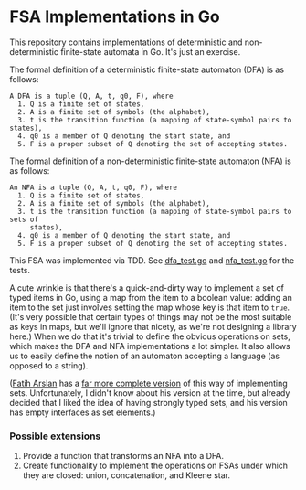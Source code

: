 # FSA Implementations in Go

This repository contains implementations of deterministic and non-deterministic
finite-state automata in Go. It's just an exercise.

The formal definition of a deterministic finite-state automaton (DFA) is as
follows:
```
A DFA is a tuple (Q, A, t, q0, F), where
  1. Q is a finite set of states,
  2. A is a finite set of symbols (the alphabet),
  3. t is the transition function (a mapping of state-symbol pairs to states),
  4. q0 is a member of Q denoting the start state, and
  5. F is a proper subset of Q denoting the set of accepting states.
```
The formal definition of a non-deterministic finite-state automaton (NFA) is as
follows:
```
An NFA is a tuple (Q, A, t, q0, F), where
  1. Q is a finite set of states,
  2. A is a finite set of symbols (the alphabet),
  3. t is the transition function (a mapping of state-symbol pairs to sets of
     states),
  4. q0 is a member of Q denoting the start state, and
  5. F is a proper subset of Q denoting the set of accepting states.
```
This FSA was implemented via TDD. See [dfa_test.go](/dfa_test.go) and
[nfa_test.go](nfa_test.go) for the tests.

A cute wrinkle is that there's a quick-and-dirty way to implement a set of typed
items in Go, using a map from the item to a boolean value: adding an item to the
set just involves setting the map whose key is that item to `true`. (It's very
possible that certain types of things may not be the most suitable as keys in
maps, but we'll ignore that nicety, as we're not designing a library here.) When
we do that it's trivial to define the obvious operations on sets, which makes
the DFA and NFA implementations a lot simpler. It also allows us to easily
define the notion of an automaton accepting a language (as opposed to a string).

([Fatih Arslan](https://arslan.io) has a [far more complete
version](https://github.com/fatih/set) of this way of implementing sets.
Unfortunately, I didn't know about his version at the time, but already decided
that I liked the idea of having strongly typed sets, and his version has empty
interfaces as set elements.)

### Possible extensions

1. Provide a function that transforms an NFA into a DFA.
2. Create functionality to implement the operations on FSAs under which they are
   closed: union, concatenation, and Kleene star.
